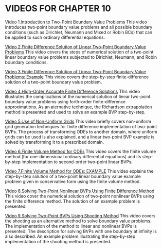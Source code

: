 #  VIDEOS FOR CHAPTER 10

[Video 1.Introduction to Two-Point Boundary Value Problems](https://youtu.be/WLEWWl_BAuE) This video introduces two-point boundary value problems and all possible boundary conditions (such as Dirichlet, Neumann and Mixed or Robin BCs) that can be applied to such ordinary differential equations.

[Video 2.Finite Difference Solution of Linear Two-Point Boundary Value Problems](https://youtu.be/ZSNcJuuQ1xo) This video covers the steps of numerical solution of a two-point linear boundary value problems subjected to Dirichlet, Neumann, and Robin boundary conditions.  

[Video 3.Finite Difference Solution of Linear Two-Point Boundary Value Problems: Example](https://youtu.be/CxEfX1aF1S8) This video covers the step-by-step finite-difference solution of a two-point boundary value problem.

[Video 4.High-Order Accurate Finite Difference Solutions](https://youtu.be/7R4cFV6AM6c) This video illustrates the complications of the numerical solution of linear two-point boundary value problems using forth-order finite-difference approximations. As an aternative technique, the Richardson extrapolation method is presented and used to solve an example BVP step-by-step.

[Video 5.Use of Non-Uniform Grids](https://youtu.be/m92TRex82s0) This video briefly covers non-uniform grid generation techniques for finite difference implementation of two-point BVPs. The process of transforming ODEs to another domain, where uniform grids can be used is also explained, and a linear two-point BVP example is solved by transforming it to a prescribed domain.

[Video 6.Finite Volume Method for ODEs](https://youtu.be/ycAyynpVyEo) This video covers the finite volume method (for one-dimensional ordinary differential equations) and its step-by-step implementation to second-order two-point linear BVPs.

[Video 7.Finite Volume Method for ODEs: EXAMPLE](https://youtu.be/zhqC-wn-Vss) This video explains the step-by-step solution of a two-point linear boundary value example problem given in conservative form using the finite volume method.

[Video 8.Solving Two-Point Nonlinear BVPs Using Finite Difference Method](https://youtu.be/kSgGmcQMirM) This video cover the numerical solution of two-point nonlinear BVPs using the finite difference method. The solution of an example problem is presented.

[Video 9.Solving Two-Point BVPs Using Shooting Method](https://youtu.be/rWirOyx2Fu0) This video covers the shooting as an alternative method to solve boundary value problems. The implementation of the method to linear and nonlinear BVPs is presented. The description for solving BVPs with one boundary at infinity is also described. An example problem illustrating the step-by-step implementation of the shooting method is presented.
